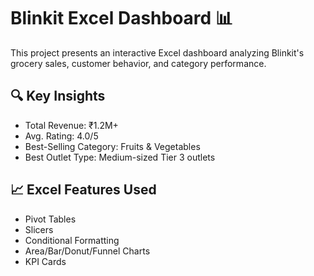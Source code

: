 # Blinkit Excel Dashboard 📊
This project presents an interactive Excel dashboard analyzing Blinkit's grocery sales, customer behavior, and category performance.
## 🔍 Key Insights
- Total Revenue: ₹1.2M+
- Avg. Rating: 4.0/5
- Best-Selling Category: Fruits & Vegetables
- Best Outlet Type: Medium-sized Tier 3 outlets

## 📈 Excel Features Used
- Pivot Tables
- Slicers
- Conditional Formatting
- Area/Bar/Donut/Funnel Charts
- KPI Cards

